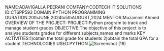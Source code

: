NAME:ADAVIGALLA PEERANI
COMPANY:CODTECH IT SOLUTIONS
ID:CT6PP593
DOMAIN:PYTHON PROGRAMMING
DURATION:20thJUNE,2024to5thAUGUST,2024
MENTOR:Muzammil Ahmed
OVERVIEW OF THE PROJECT:
PROJECT:Python program to track and manage student grades
OBJECTIVE:The objective of this project is to analyse students grades for different subjects,names and marks
KEY ACTIVITIES:1)obtain the total grade for students
               2)obtain the total GPA for a student
TECHNOLOGIES USED:PYTHON
![Screenshot (18)](https://github.com/AdavigallaPeerani/CODTECH-Task2/assets/174306207/30a24ba8-890a-4e0b-8645-991b714c5e1d)


